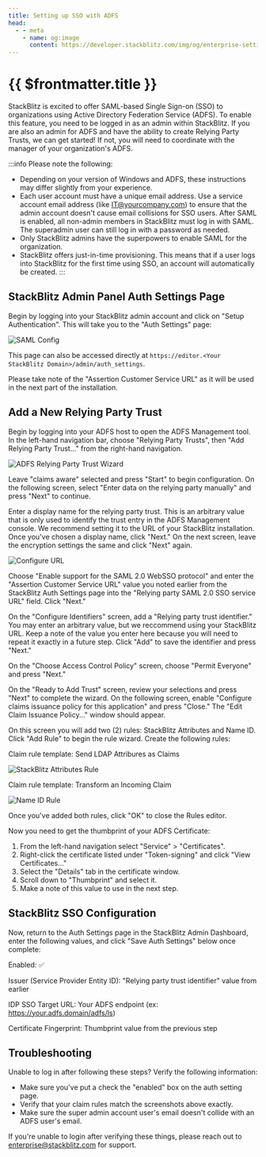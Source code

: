 ```yaml
---
title: Setting up SSO with ADFS
head:
  - - meta
    - name: og:image
      content: https://developer.stackblitz.com/img/og/enterprise-setting-up-sso-with-adfs.png
---
```


# {{ $frontmatter.title }}

StackBlitz is excited to offer SAML-based Single Sign-on (SSO) to organizations using Active Directory Federation Service (ADFS). To enable this feature, you need to be logged in as an admin within StackBlitz. If you are also an admin for ADFS and have the ability to create Relying Party Trusts, we can get started! If not, you will need to coordinate with the manager of your organization's ADFS.

:::info Please note the following:

- Depending on your version of Windows and ADFS, these instructions may differ slightly from your experience.
- Each user account must have a unique email address. Use a service account email address (like IT@yourcompany.com) to ensure that the admin account doesn't cause email collisions for SSO users. After SAML is enabled, all non-admin members in StackBlitz must log in with SAML. The superadmin user can still log in with a password as needed.
- Only StackBlitz admins have the superpowers to enable SAML for the organization.
- StackBlitz offers just-in-time provisioning. This means that if a user logs into StackBlitz for the first time using SSO, an account will automatically be created.
:::

## StackBlitz Admin Panel Auth Settings Page

Begin by logging into your StackBlitz admin account and click on "Setup Authentication". This will take you to the "Auth Settings" page:

![SAML Config](./assets/saml-config.png)

This page can also be accessed directly at `https://editor.<Your StackBlitz Domain>/admin/auth_settings`.

Please take note of the "Assertion Customer Service URL" as it will be used in the next part of the installation.

## Add a New Relying Party Trust

Begin by logging into your ADFS host to open the ADFS Management tool. In the left-hand navigation bar, choose "Relying Party Trusts", then "Add Relying Party Trust..." from the right-hand navigation.

![ADFS Relying Party Trust Wizard](./assets/adfs-sso/adfs-party-trust-wizard.png)

Leave "claims aware" selected and press "Start" to begin configuration. On the following screen, select "Enter data on the relying party manually" and press "Next" to continue.

Enter a display name for the relying party trust. This is an arbitrary value that is only used to identify the trust entry in the ADFS Management console. We recommend setting it to the URL of your StackBlitz installation. Once you've chosen a display name, click "Next." On the next screen, leave the encryption settings the same and click "Next" again.

![Configure URL](./assets/adfs-sso/party-trust-url.png)

Choose "Enable support for the SAML 2.0 WebSSO protocol" and enter the "Assertion Customer Service URL" value you noted earlier from the StackBlitz Auth Settings page into the "Relying party SAML 2.0 SSO service URL" field. Click "Next."

On the "Configure Identifiers" screen, add a "Relying party trust identifier." You may enter an arbitrary value, but we reccommend using your StackBlitz URL. Keep a note of the value you enter here because you will need to repeat it exactly in a future step. Click "Add" to save the identifier and press "Next."

On the "Choose Access Control Policy" screen, choose "Permit Everyone" and press "Next."

On the "Ready to Add Trust" screen, review your selections and press "Next" to complete the wizard. On the following screen, enable "Configure claims issuance policy for this application" and press "Close." The "Edit Claim Issuance Policy..." window should appear.

On this screen you will add two (2) rules: StackBlitz Attributes and Name ID. Click "Add Rule" to begin the rule wizard. Create the following rules:

Claim rule template: Send LDAP Attribures as Claims

![StackBlitz Attributes Rule](./assets/adfs-sso/stackblitz-attributes.png)

Claim rule template: Transform an Incoming Claim

![Name ID Rule](./assets/adfs-sso/name-id.png)

Once you've added both rules, click "OK" to close the Rules editor.

Now you need to get the thumbprint of your ADFS Certificate: 

1. From the left-hand navigation select "Service" > "Certificates".
2. Right-click the certificate listed under "Token-signing" and click "View Certificates..."
3. Select the "Details" tab in the certificate window.
4. Scroll down to "Thumbprint" and select it.
5. Make a note of this value to use in the next step.

## StackBlitz SSO Configuration

Now, return to the Auth Settings page in the StackBlitz Admin Dashboard, enter the following values, and click "Save Auth Settings" below once complete:

Enabled: ✅

Issuer (Service Provider Entity ID): "Relying party trust identifier" value from earlier

IDP SSO Target URL: Your ADFS endpoint (ex: https://your.adfs.domain/adfs/ls)

Certificate Fingerprint: Thumbprint value from the previous step

## Troubleshooting

Unable to log in after following these steps? Verify the following information:

- Make sure you've put a check the "enabled" box on the auth setting page.
- Verify that your claim rules match the screenshots above exactly.
- Make sure the super admin account user's email doesn't collide with an ADFS user's email.

If you're unable to login after verifying these things, please reach out to [enterprise@stackblitz.com](mailto:enterprise@stackblitz.com) for support.
